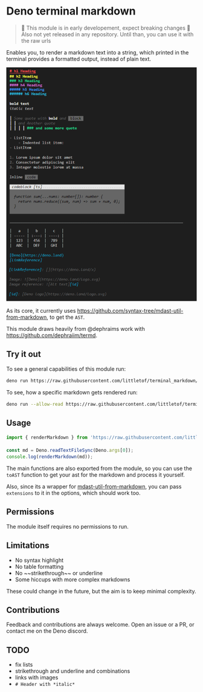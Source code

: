 # Deno terminal markdown

> 🚧 This module is in early developement, expect breaking changes 🚧
> Also not yet released in any repository. Until than, you can use it with the raw urls

Enables you, to render a markdown text into a string, which printed in the terminal provides a formatted output, instead of plain text.

![Showcase](docs/showcase.png)

As its core, it currently uses <https://github.com/syntax-tree/mdast-util-from-markdown>, to get the `AST`.

This module draws heavily from @dephraims work with <https://github.com/dephraiim/termd>.

## Try it out

To see a general capabilities of this module run:

```bash
deno run https://raw.githubusercontent.com/littletof/terminal_markdown/master/example.ts
```

To see, how a specific markdown gets rendered run:

```bash
deno run --allow-read https://raw.githubusercontent.com/littletof/terminal_markdown/master/example.ts ./README.md
```

## Usage

```ts
import { renderMarkdown } from 'https://raw.githubusercontent.com/littletof/terminal_markdown/master/mod.ts';

const md = Deno.readTextFileSync(Deno.args[0]);
console.log(renderMarkdown(md));
```

The main functions are also exported from the module, so you can use the `toAST` function to get your ast for the markdown and process it yourself.

Also, since its a wrapper for [mdast-util-from-markdown](https://github.com/syntax-tree/mdast-util-from-markdown), you can pass `extensions` to it in the options, which should work too.

## Permissions

The module itself requires no permissions to run.

## Limitations

- No syntax highlight
- No table formatting
- No \~\~strikethrough\~\~ or underline
- Some hiccups with more complex markdowns

These could change in the future, but the aim is to keep minimal complexity.

## Contributions

Feedback and contributions are always welcome. Open an issue or a PR, or contact me on the Deno discord.

## TODO

- fix lists
- strikethrough and underline and combinations
- links with images
- ```# Header with *italic*```
